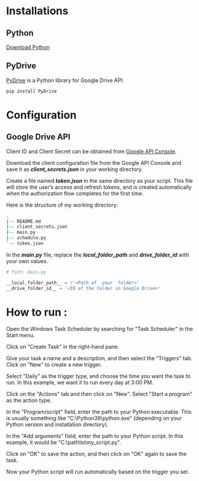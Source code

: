 # Installations

## Python

[Download Python](https://www.python.org/downloads/)

## PyDrive

[PyDrive](https://pythonhosted.org/PyDrive/) is a Python library for Google Drive API.

```bash
pip install PyDrive
```

# Configuration

## Google Drive API

Client ID and Client Secret can be obtained from [Google API Console](https://console.developers.google.com/).

Download the client configuration file from the Google API Console and save it as **_client_secrets.json_** in your working directory.

Create a file named **_token.json_** in the same directory as your script. This file will store the user’s access and refresh tokens, and is created automatically when the authorization flow completes for the first time.

Here is the structure of my working directory:

```bash
.
|-- README.md
|-- client_secrets.json
|-- main.py
|-- schedule.py
`-- token.json
```

In the **_main.py_** file, replace the **_local_folder_path_** and **_drive_folder_id_** with your own values.

```python
# Path: main.py

__local_folder_path__ = r'<Path of  your  folder>'
__drive_folder_id__ = '<ID of the folder in Google Drive>'

```

# How to run :

Open the Windows Task Scheduler by searching for "Task Scheduler" in the Start menu.

Click on "Create Task" in the right-hand pane.

Give your task a name and a description, and then select the "Triggers" tab.
Click on "New" to create a new trigger.

Select "Daily" as the trigger type, and choose the time you want the task to run. In this example, we want it to run every day at 3:00 PM.

Click on the "Actions" tab and then click on "New".
Select "Start a program" as the action type.

In the "Program/script" field, enter the path to your Python executable. This is usually something like "C:\Python39\python.exe" (depending on your Python version and installation directory).

In the "Add arguments" field, enter the path to your Python script. In this example, it would be "C:\path\to\my_script.py".

Click on "OK" to save the action, and then click on "OK" again to save the task.

Now your Python script will run automatically based on the trigger you set.
